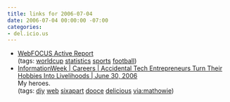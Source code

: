 ```yaml
---
title: links for 2006-07-04
date: 2006-07-04 00:00:00 -07:00
categories:
- del.icio.us
---
```


<ul class="delicious">
	<li>
		<div class="delicious-link"><a href="http://www.informationbuilders.co.uk/ontheball/wcuk.htm">WebFOCUS Active Report</a></div>
		<div class="delicious-tags">(tags: <a href="http://del.icio.us/torrez/worldcup">worldcup</a> <a href="http://del.icio.us/torrez/statistics">statistics</a> <a href="http://del.icio.us/torrez/sports">sports</a> <a href="http://del.icio.us/torrez/football">football</a>)</div>
	</li>
	<li>
		<div class="delicious-link"><a href="http://www.informationweek.com/story/showArticle.jhtml?articleID=189800142&cid=RSSfeed_IWK_All">InformationWeek | Careers | Accidental Tech Entrepreneurs Turn Their Hobbies Into Livelihoods | June 30, 2006</a></div>
		<div class="delicious-extended">My heroes.</div>
		<div class="delicious-tags">(tags: <a href="http://del.icio.us/torrez/diy">diy</a> <a href="http://del.icio.us/torrez/web">web</a> <a href="http://del.icio.us/torrez/sixapart">sixapart</a> <a href="http://del.icio.us/torrez/dooce">dooce</a> <a href="http://del.icio.us/torrez/delicious">delicious</a> <a href="http://del.icio.us/torrez/via:mathowie">via:mathowie</a>)</div>
	</li>
</ul>
